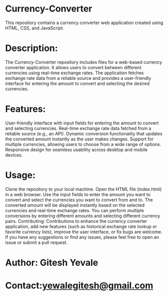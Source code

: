 # Currency-Converter

This repository contains a currency converter web application created using HTML, CSS, and JavaScript.

# Description:
The Currency-Converter repository includes files for a web-based currency converter application. It allows users to convert between different currencies using real-time exchange rates. The application fetches exchange rate data from a reliable source and provides a user-friendly interface for entering the amount to convert and selecting the desired currencies.

# Features:

User-friendly interface with input fields for entering the amount to convert and selecting currencies.
Real-time exchange rate data fetched from a reliable source (e.g., an API).
Dynamic conversion functionality that updates the converted amount instantly as the user makes changes.
Support for multiple currencies, allowing users to choose from a wide range of options.
Responsive design for seamless usability across desktop and mobile devices.

# Usage:

Clone the repository to your local machine.
Open the HTML file (index.html) in a web browser.
Use the input fields to enter the amount you want to convert and select the currencies you want to convert from and to.
The converted amount will be displayed instantly based on the selected currencies and real-time exchange rates.
You can perform multiple conversions by entering different amounts and selecting different currency pairs.
Contributing:
Contributions to enhance the currency converter application, add new features (such as historical exchange rate lookup or favorite currency lists), improve the user interface, or fix bugs are welcome. If you have any suggestions or find any issues, please feel free to open an issue or submit a pull request.


# Author: Gitesh Yevale

# Contact:yewalegitesh@gmail.com

